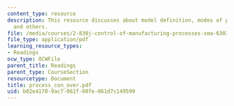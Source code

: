 ```yaml
---
content_type: resource
description: This resource discusses about model definition, modes of process control
  and others.
file: /media/courses/2-830j-control-of-manufacturing-processes-sma-6303-spring-2008/b02e41709ac7061f08fe061d7c149599_process_con_over.pdf
file_type: application/pdf
learning_resource_types:
- Readings
ocw_type: OCWFile
parent_title: Readings
parent_type: CourseSection
resourcetype: Document
title: process_con_over.pdf
uid: b02e4170-9ac7-061f-08fe-061d7c149599
---
```

